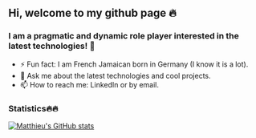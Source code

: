 ## Hi, welcome to my github page 🔥
### I am a pragmatic and dynamic role player interested in the latest technologies!   👋

- ⚡ Fun fact: I am French Jamaican born in Germany (I know it is a lot).
- 💬 Ask me about the latest technologies and cool projects.
- 📫 How to reach me: LinkedIn or by email.

### Statistics🔥🔥

[![Matthieu's GitHub stats](https://github-readme-stats.vercel.app/api?username=MatthieuBonnardot)](https://github.com/MatthieuBonnardot/github-readme-stats)

